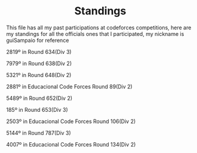<div align="center">
  <h1>Standings</h1>
</div>
<p>This file has all my past participations at codeforces competitions, here are my standings for all the officials ones that I participated, my nickname is guiSampaio for reference<p>
<p>2819º in Round 634(Div 3)<p>
<p>7979º in Round 638(Div 2)<p>
<p>5321º in Round 648(Div 2)<p>
<p>2881º in Educacional Code Forces Round 89(Div 2)<p>
<p>5489º in Round 652(Div 2)<p>
<p>185º in Round 653(Div 3)<p>
<p>2503º in Educacional Code Forces Round 106(Div 2)<p>
<p>5144º in Round 787(Div 3)<p>
<p>4007º in Educacional Code Forces Round 134(Div 2)<p>